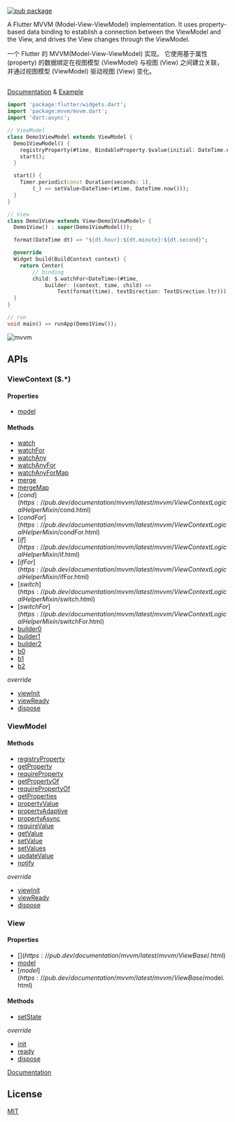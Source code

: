 
[![pub package](https://img.shields.io/pub/v/mvvm.svg)](https://pub.dev/packages/mvvm)



A Flutter MVVM (Model-View-ViewModel) implementation. It uses property-based data binding to establish a connection between the ViewModel and the View, and drives the View changes through the ViewModel.
  
  

一个 Flutter 的 MVVM(Model-View-ViewModel) 实现。 它使用基于属性 (property) 的数据绑定在视图模型 (ViewModel) 与视图 (View) 之间建立关联，并通过视图模型 (ViewModel) 驱动视图 (View) 变化。 
  
##   

[Documentation](https://pub.dev/documentation/mvvm/latest/mvvm/mvvm-library.html)  & [Example](./example/lib/example_login.dart) 


 
```dart
import 'package:flutter/widgets.dart';
import 'package:mvvm/mvvm.dart';
import 'dart:async';

// ViewModel
class Demo1ViewModel extends ViewModel {
  Demo1ViewModel() {
    registryProperty(#time, BindableProperty.$value(initial: DateTime.now()));
    start();
  }

  start() {
    Timer.periodic(const Duration(seconds: 1),
        (_) => setValue<DateTime>(#time, DateTime.now()));
  }
}

// View
class Demo1View extends View<Demo1ViewModel> {
  Demo1View() : super(Demo1ViewModel());

  format(DateTime dt) => "${dt.hour}:${dt.minute}:${dt.second}";

  @override
  Widget build(BuildContext context) {
    return Center(
        // binding
        child: $.watchFor<DateTime>(#time,
            builder: (context, time, child) =>
                Text(format(time), textDirection: TextDirection.ltr)));
  }
}

// run
void main() => runApp(Demo1View());

```


![mvvm](./img.png)


## APIs

### ViewContext ($.*)

#### Properties

* [model](https://pub.dev/documentation/mvvm/latest/mvvm/ViewContextWatchHelperMixin/model.html)

#### Methods

* [watch](https://pub.dev/documentation/mvvm/latest/mvvm/ViewContextWatchHelperMixin/watch.html)
* [watchFor](https://pub.dev/documentation/mvvm/latest/mvvm/ViewContextWatchHelperMixin/watchFor.html)
* [watchAny](https://pub.dev/documentation/mvvm/latest/mvvm/ViewContextWatchHelperMixin/watchAny.html)
* [watchAnyFor](https://pub.dev/documentation/mvvm/latest/mvvm/ViewContextWatchHelperMixin/watchAnyFor.html)
* [watchAnyForMap](https://pub.dev/documentation/mvvm/latest/mvvm/ViewContextWatchHelperMixin/watchAnyForMap.html)
* [merge](https://pub.dev/documentation/mvvm/latest/mvvm/ViewContextWatchHelperMixin/merge.html)
* [mergeMap](https://pub.dev/documentation/mvvm/latest/mvvm/ViewContextWatchHelperMixin/mergeMap.html)
* [$cond](https://pub.dev/documentation/mvvm/latest/mvvm/ViewContextLogicalHelperMixin/$cond.html)
* [$condFor](https://pub.dev/documentation/mvvm/latest/mvvm/ViewContextLogicalHelperMixin/$condFor.html)
* [$if](https://pub.dev/documentation/mvvm/latest/mvvm/ViewContextLogicalHelperMixin/$if.html)
* [$ifFor](https://pub.dev/documentation/mvvm/latest/mvvm/ViewContextLogicalHelperMixin/$ifFor.html)
* [$switch](https://pub.dev/documentation/mvvm/latest/mvvm/ViewContextLogicalHelperMixin/$switch.html)
* [$switchFor](https://pub.dev/documentation/mvvm/latest/mvvm/ViewContextLogicalHelperMixin/$switchFor.html)
* [builder0](https://pub.dev/documentation/mvvm/latest/mvvm/ViewContextBuilderHelperMixin/builder0.html)
* [builder1](https://pub.dev/documentation/mvvm/latest/mvvm/ViewContextBuilderHelperMixin/builder1.html)
* [builder2](https://pub.dev/documentation/mvvm/latest/mvvm/ViewContextBuilderHelperMixin/builder2.html)
* [b0](https://pub.dev/documentation/mvvm/latest/mvvm/ViewContextBuilderHelperMixin/b0.html)
* [b1](https://pub.dev/documentation/mvvm/latest/mvvm/ViewContextBuilderHelperMixin/b1.html)
* [b2](https://pub.dev/documentation/mvvm/latest/mvvm/ViewContextBuilderHelperMixin/b2.html)

*override*

* [viewInit](https://pub.dev/documentation/mvvm/latest/mvvm/ViewContextWatchHelperMixin/viewInit.html)
* [viewReady](https://pub.dev/documentation/mvvm/latest/mvvm/ViewContextWatchHelperMixin/viewReady.html)
* [dispose](https://pub.dev/documentation/mvvm/latest/mvvm/ViewContextWatchHelperMixin/dispose.html)

### ViewModel

#### Methods

* [registryProperty](https://pub.dev/documentation/mvvm/latest/mvvm/BindableObject/registryProperty.html)
* [getProperty](https://pub.dev/documentation/mvvm/latest/mvvm/BindableObject/getProperty.html)
* [requireProperty](https://pub.dev/documentation/mvvm/latest/mvvm/BindableObject/requireProperty.html)
* [getPropertyOf](https://pub.dev/documentation/mvvm/latest/mvvm/BindableObject/getPropertyOf.html)
* [requirePropertyOf](https://pub.dev/documentation/mvvm/latest/mvvm/BindableObject/requirePropertyOf.html)
* [getProperties](https://pub.dev/documentation/mvvm/latest/mvvm/BindableObject/getProperties.html)
* [propertyValue](https://pub.dev/documentation/mvvm/latest/mvvm/ValueViewModelMixin/propertyValue.html)
* [propertyAdaptive](https://pub.dev/documentation/mvvm/latest/mvvm/AdaptiveViewModelMixin/propertyAdaptive.html)
* [propertyAsync](https://pub.dev/documentation/mvvm/latest/mvvm/AsyncViewModelMixin/propertyAsync.html)
* [requireValue](./APIs.md#requirevalue)
* [getValue](https://pub.dev/documentation/mvvm/latest/mvvm/BindableObject/getValue.html)
* [setValue](https://pub.dev/documentation/mvvm/latest/mvvm/BindableObject/setValue.html)
* [setValues](https://pub.dev/documentation/mvvm/latest/mvvm/BindableObject/setValues.html)
* [updateValue](https://pub.dev/documentation/mvvm/latest/mvvm/BindableObject/updateValue.html)
* [notify](https://pub.dev/documentation/mvvm/latest/mvvm/BindableObject/notify.html)

*override*

* [viewInit](https://pub.dev/documentation/mvvm/latest/mvvm/ValueViewModelMixin/viewInit.html)
* [viewReady](https://pub.dev/documentation/mvvm/latest/mvvm/ValueViewModelMixin/viewReady.html)
* [dispose](https://pub.dev/documentation/mvvm/latest/mvvm/BindableObject/dispose.html)


### View

#### Properties

* [$](https://pub.dev/documentation/mvvm/latest/mvvm/ViewBase/$.html)
* [model](https://pub.dev/documentation/mvvm/latest/mvvm/ViewBase/model.html)
* [$model](https://pub.dev/documentation/mvvm/latest/mvvm/ViewBase/$model.html)

#### Methods

* [setState](https://pub.dev/documentation/mvvm/latest/mvvm/ViewWidget/setState.html)

*override*

* [init](https://pub.dev/documentation/mvvm/latest/mvvm/ViewBase/init.html)
* [ready](https://pub.dev/documentation/mvvm/latest/mvvm/ViewBase/ready.html)
* [dispose](https://pub.dev/documentation/mvvm/latest/mvvm/ViewBase/dispose.html)



[Documentation](https://pub.dev/documentation/mvvm/latest/mvvm/mvvm-library.html)



## License

[MIT](LICENSE)